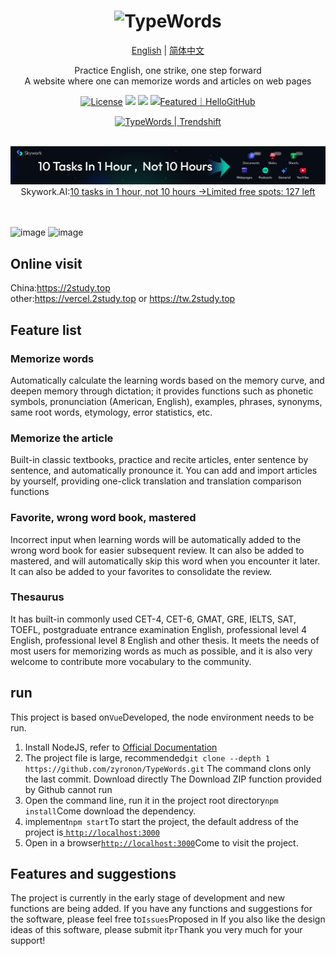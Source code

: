 <h1 align=center>
  <img src="https://github.com/user-attachments/assets/9d626e0f-0601-4640-8981-ad66d8ac4853" alt="TypeWords" style="width: 500px;"/>
</h1>

<p align="center">
 <a href="/docs/README.en.md">English</a> | <a href="/README.md">简体中文</a> 
</p>

<div align="center">
Practice English, one strike, one step forward
</div> 
<div align="center">
 A website where one can memorize words and articles on web pages
</div> 

<p align="center">
  <a href="https://github.com/zyronon/type-word/blob/master/LICENSE"><img src="https://img.shields.io/github/license/zyronon/type-word" alt="License"></a>
  <a><img src="https://img.shields.io/badge/PRs-welcome-brightgreen.svg"/></a>
  <a><img src="https://img.shields.io/badge/Powered%20by-Vue-blue"/></a>
  <a href="https://hellogithub.com/repository/eb70616d65604458908fc1736e7d41fc" target="_blank"><img src="https://abroad.hellogithub.com/v1/widgets/recommend.svg?rid=eb70616d65604458908fc1736e7d41fc&claim_uid=k5e4ZAqRjJEGzCW&theme=small" alt="Featured｜HelloGitHub" /></a>
</p>

<div align=center>
<a href="https://trendshift.io/repositories/14139" target="_blank" class="trendshift-badge"><img src="https://trendshift.io/api/badge/repositories/14139" alt="TypeWords | Trendshift" style="width: 250px; height: 55px;" width="250" height="55"/></a>
</div>


<p align="center">
  <br/>
  <a href="https://skywork.ai/p/GrXQb4"><img src="/public/skywork-ai.png" alt="License"></a>
  Skywork.AI:<a href="https://skywork.ai/p/GrXQb4" target="_blank">10 tasks in 1 hour, not 10 hours →Limited free spots: 127 left</a>
  <br/>
  <br/>
  <br/>
</p>  


![image](/public/word.png)
![image](/public/article.png)

## Online visit

China:<https://2study.top>  
other:<https://vercel.2study.top> or <https://tw.2study.top>

## Feature list

### Memorize words

Automatically calculate the learning words based on the memory curve, and deepen memory through dictation; it provides
functions such as phonetic symbols, pronunciation (American, English), examples, phrases, synonyms, same root words,
etymology, error statistics, etc.

### Memorize the article

Built-in classic textbooks, practice and recite articles, enter sentence by sentence, and automatically pronounce it.
You can add and import articles by yourself, providing one-click translation and translation comparison functions

### Favorite, wrong word book, mastered

Incorrect input when learning words will be automatically added to the wrong word book for easier subsequent review. It
can also be added to mastered, and will automatically skip this word when you encounter it later. It can also be added
to your favorites to consolidate the review.

### Thesaurus

It has built-in commonly used CET-4, CET-6, GMAT, GRE, IELTS, SAT, TOEFL, postgraduate entrance examination English,
professional level 4 English, professional level 8 English and other thesis.
It meets the needs of most users for memorizing words as much as possible, and it is also very welcome to contribute
more vocabulary to the community.

## run

This project is based on`Vue`Developed, the node environment needs to be run.

1. Install NodeJS, refer to [Official Documentation](https://nodejs.org/en/download)
2. The project file is large, recommended`git clone --depth 1 https://github.com/zyronon/TypeWords.git` The command
   clons only the last commit. Download directly
   The Download ZIP function provided by Github cannot run
3. Open the command line, run it in the project root directory`npm install`Come download the dependency.
4. implement`npm start`To start the project, the default address of the project is[
   `http://localhost:3000`](http://localhost:3000)
5. Open in a browser[`http://localhost:3000`](http://localhost:3000)Come to visit the project.

## Features and suggestions

The project is currently in the early stage of development and new functions are being added. If you have any functions
and suggestions for the software, please feel free to`Issues`Proposed in
If you also like the design ideas of this software, please submit it`pr`Thank you very much for your support!
